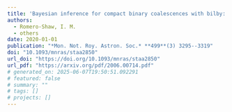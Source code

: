 ```yaml
---
title: 'Bayesian inference for compact binary coalescences with bilby: validation and application to the first LIGO\textendash{}Virgo gravitational-wave transient catalogue'
authors:
  - Romero-Shaw, I. M.
  - others
date: 2020-01-01
publication: "*Mon. Not. Roy. Astron. Soc.* **499**(3) 3295--3319"
doi: "10.1093/mnras/staa2850"
url_doi: "https://doi.org/10.1093/mnras/staa2850"
url_pdf: "https://arxiv.org/pdf/2006.00714.pdf"
# generated_on: 2025-06-07T19:50:51.092291
# featured: false
# summary: ""
# tags: []
# projects: []
---
```


